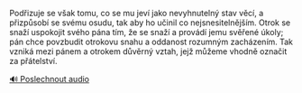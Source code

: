 
Podřizuje se však tomu, co se mu jeví jako nevyhnutelný stav věcí, a přizpůsobí se svému osudu, tak aby ho učinil co nejsnesitelnějším. Otrok se snaží uspokojit svého pána tím, že se snaží a provádí jemu svěřené úkoly; pán chce povzbudit otrokovu snahu a oddanost rozumným zacházením. Tak vzniká mezi pánem a otrokem důvěrný vztah, jejž můžeme vhodně označit za přátelství.

[🔊 Poslechnout audio](/data/7-paragraphs/audio/chapter_113/para_001-Podizuje-se-vak-tomu-co-se-mu-jev-jako-nevyhnu.mp3)
